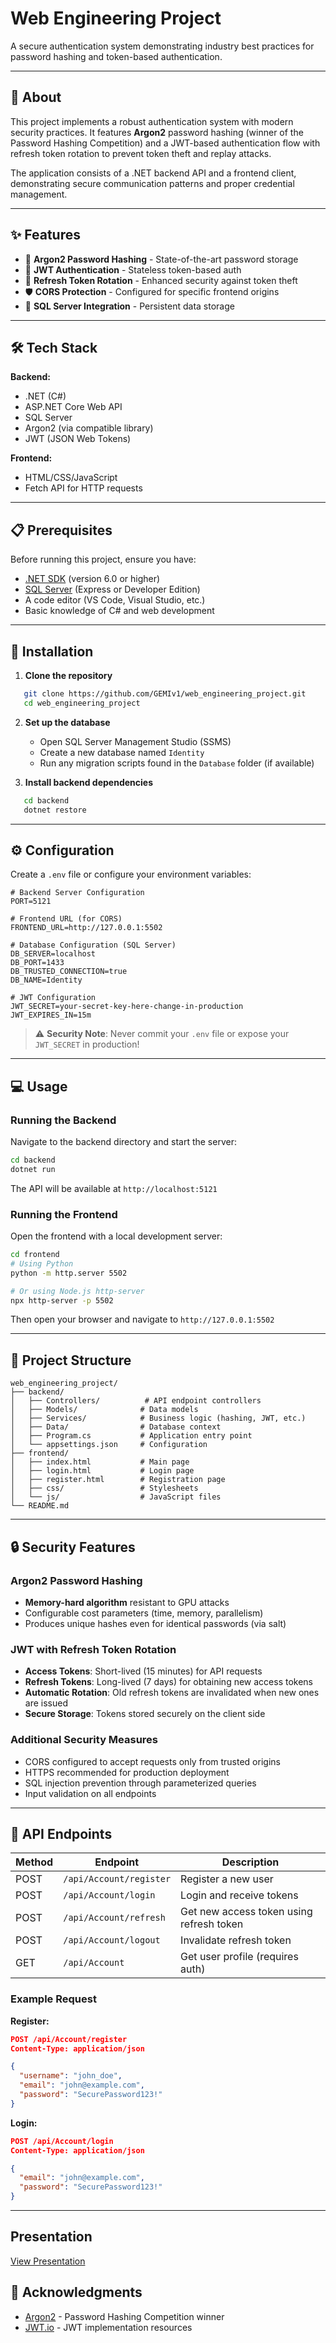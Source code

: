 # Web Engineering Project

A secure authentication system demonstrating industry best practices for password hashing and token-based authentication.

---

## 🧠 About

This project implements a robust authentication system with modern security practices. It features **Argon2** password hashing (winner of the Password Hashing Competition) and a JWT-based authentication flow with refresh token rotation to prevent token theft and replay attacks.

The application consists of a .NET backend API and a frontend client, demonstrating secure communication patterns and proper credential management.

---

## ✨ Features

- 🔐 **Argon2 Password Hashing** - State-of-the-art password storage
- 🎫 **JWT Authentication** - Stateless token-based auth
- 🔄 **Refresh Token Rotation** - Enhanced security against token theft
- 🛡️ **CORS Protection** - Configured for specific frontend origins
- 💾 **SQL Server Integration** - Persistent data storage

---

## 🛠️ Tech Stack

**Backend:**
- .NET (C#)
- ASP.NET Core Web API
- SQL Server
- Argon2 (via compatible library)
- JWT (JSON Web Tokens)

**Frontend:**
- HTML/CSS/JavaScript
- Fetch API for HTTP requests

---

## 📋 Prerequisites

Before running this project, ensure you have:

- [.NET SDK](https://dotnet.microsoft.com/download) (version 6.0 or higher)
- [SQL Server](https://www.microsoft.com/en-us/sql-server/sql-server-downloads) (Express or Developer Edition)
- A code editor (VS Code, Visual Studio, etc.)
- Basic knowledge of C# and web development

---

## 🚀 Installation

1. **Clone the repository**
```bash
   git clone https://github.com/GEMIv1/web_engineering_project.git
   cd web_engineering_project
```

2. **Set up the database**
   - Open SQL Server Management Studio (SSMS)
   - Create a new database named `Identity`
   - Run any migration scripts found in the `Database` folder (if available)

3. **Install backend dependencies**
```bash
   cd backend
   dotnet restore
```

---

## ⚙️ Configuration

Create a `.env` file or configure your environment variables:
```env
# Backend Server Configuration
PORT=5121

# Frontend URL (for CORS)
FRONTEND_URL=http://127.0.0.1:5502

# Database Configuration (SQL Server)
DB_SERVER=localhost
DB_PORT=1433
DB_TRUSTED_CONNECTION=true
DB_NAME=Identity

# JWT Configuration
JWT_SECRET=your-secret-key-here-change-in-production
JWT_EXPIRES_IN=15m
```

> ⚠️ **Security Note**: Never commit your `.env` file or expose your `JWT_SECRET` in production!

---

## 💻 Usage

### Running the Backend

Navigate to the backend directory and start the server:
```bash
cd backend
dotnet run
```

The API will be available at `http://localhost:5121`

### Running the Frontend

Open the frontend with a local development server:
```bash
cd frontend
# Using Python
python -m http.server 5502

# Or using Node.js http-server
npx http-server -p 5502
```

Then open your browser and navigate to `http://127.0.0.1:5502`

---

## 📁 Project Structure
```
web_engineering_project/
├── backend/
│   ├── Controllers/          # API endpoint controllers
│   ├── Models/              # Data models
│   ├── Services/            # Business logic (hashing, JWT, etc.)
│   ├── Data/                # Database context
│   ├── Program.cs           # Application entry point
│   └── appsettings.json     # Configuration
├── frontend/
│   ├── index.html           # Main page
│   ├── login.html           # Login page
│   ├── register.html        # Registration page
│   ├── css/                 # Stylesheets
│   └── js/                  # JavaScript files
└── README.md
```

---

## 🔒 Security Features

### Argon2 Password Hashing
- **Memory-hard algorithm** resistant to GPU attacks
- Configurable cost parameters (time, memory, parallelism)
- Produces unique hashes even for identical passwords (via salt)

### JWT with Refresh Token Rotation
- **Access Tokens**: Short-lived (15 minutes) for API requests
- **Refresh Tokens**: Long-lived (7 days) for obtaining new access tokens
- **Automatic Rotation**: Old refresh tokens are invalidated when new ones are issued
- **Secure Storage**: Tokens stored securely on the client side

### Additional Security Measures
- CORS configured to accept requests only from trusted origins
- HTTPS recommended for production deployment
- SQL injection prevention through parameterized queries
- Input validation on all endpoints

---

## 🔌 API Endpoints

| Method | Endpoint | Description |
|--------|----------|-------------|
| POST | `/api/Account/register` | Register a new user |
| POST | `/api/Account/login` | Login and receive tokens |
| POST | `/api/Account/refresh` | Get new access token using refresh token |
| POST | `/api/Account/logout` | Invalidate refresh token |
| GET | `/api/Account` | Get user profile (requires auth) |

### Example Request

**Register:**
```json
POST /api/Account/register
Content-Type: application/json

{
  "username": "john_doe",
  "email": "john@example.com",
  "password": "SecurePassword123!"
}
```

**Login:**
```json
POST /api/Account/login
Content-Type: application/json

{
  "email": "john@example.com",
  "password": "SecurePassword123!"
}
```

---

## Presentation

[View Presentation](https://www.canva.com/design/DAG2cwb_898/a9U1MRZkvtUrWuZmbuZuXQ/edit)


## 🙏 Acknowledgments

- [Argon2](https://github.com/P-H-C/phc-winner-argon2) - Password Hashing Competition winner
- [JWT.io](https://jwt.io/) - JWT implementation resources
